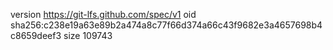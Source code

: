 version https://git-lfs.github.com/spec/v1
oid sha256:c238e19a63e89b2a474a8c77f66d374a66c43f9682e3a4657698b4c8659deef3
size 109743
